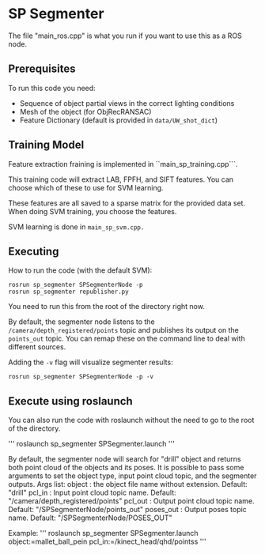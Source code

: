 # SP Segmenter

The file "main_ros.cpp" is what you run if you want to use this as a ROS node.

## Prerequisites

To run this code you need:
  - Sequence of object partial views in the correct lighting conditions
  - Mesh of the object (for ObjRecRANSAC)
  - Feature Dictionary (default is provided in ```data/UW_shot_dict```)
  
## Training Model

Feature extraction fraining is implemented in ``main_sp_training.cpp```.

This training code will extract LAB, FPFH, and SIFT features. You can choose which of these to use for SVM learning.

These features are all saved to a sparse matrix for the provided data set. When doing SVM training, you choose the features.

SVM learning is done in ```main_sp_svm.cpp.```

## Executing

How to run the code (with the default SVM):

```
rosrun sp_segmenter SPSegmenterNode -p
rosrun sp_segmenter republisher.py
```

You need to run this from the root of the directory right now.

By default, the segmenter node listens to the ```/camera/depth_registered/points``` topic and publishes its output on the ```points_out``` topic. You can remap these on the command line to deal with different sources.

Adding the ```-v``` flag will visualize segmenter results:

```
rosrun sp_segmenter SPSegmenterNode -p -v
```

## Execute using roslaunch

You can also run the code with roslaunch without the need to go to the root of the directory.

'''
roslaunch sp_segmenter SPSegmenter.launch
'''

By default, the segmenter node will search for "drill" object and returns both point cloud of the objects and its poses.
It is possible to pass some arguments to set the object type, input point cloud topic, and the segmenter outputs.
Args list:
object		:	the object file name without extension. Default: "drill"
pcl_in		:	Input point cloud topic name. Default: "/camera/depth_registered/points"
pcl_out		:	Output point cloud topic name. Default: "/SPSegmenterNode/points_out"
poses_out	:	Output poses topic name. Default: "/SPSegmenterNode/POSES_OUT"

Example:
'''
roslaunch sp_segmenter SPSegmenter.launch object:=mallet_ball_pein pcl_in:=/kinect_head/qhd/pointss
'''

